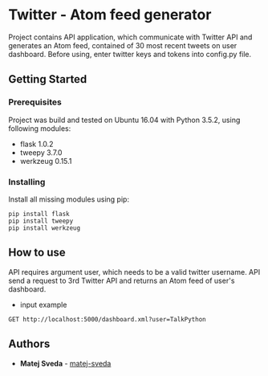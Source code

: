 # Twitter - Atom feed generator

Project contains API application, which communicate with Twitter API and generates an Atom feed, contained of 30 most recent tweets on user dashboard. Before using, enter twitter keys and tokens into config.py file.

## Getting Started

### Prerequisites

Project was build and tested on Ubuntu 16.04 with Python 3.5.2, using following modules:

- flask 1.0.2
- tweepy 3.7.0
- werkzeug 0.15.1

### Installing

Install all missing modules using pip:
```
pip install flask
pip install tweepy
pip install werkzeug
```

## How to use
API requires argument user, which needs to be a valid twitter username. API send a request to 3rd Twitter API and returns an Atom feed of user's dashboard.

- input example

```
GET http://localhost:5000/dashboard.xml?user=TalkPython	

```

## Authors

* **Matej Sveda** - [matej-sveda](https://github.com/matej-sveda)
